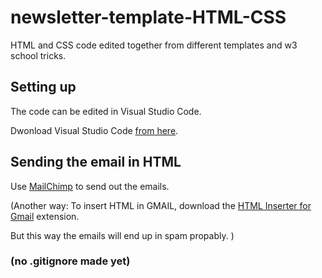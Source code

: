 # newsletter-template-HTML-CSS
HTML and CSS code edited together from different templates and w3 school tricks. 


## Setting up
The code can be edited in Visual Studio Code.

Dwonload Visual Studio Code [from here](https://code.visualstudio.com).


## Sending the email in HTML 

Use [MailChimp](https://mailchimp.com) to send out the emails.

(Another way: 
To insert HTML in GMAIL, download the [HTML Inserter for Gmail](https://chrome.google.com/webstore/detail/html-inserter-for-gmail/obngoldljmnnpggbekneikaohbeflbee/related?hl=en) 
extension.

But this way the emails will end up in spam propably. )




### (no .gitignore made yet)

